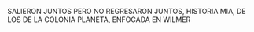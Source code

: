SALIERON JUNTOS PERO NO REGRESARON JUNTOS, HISTORIA MIA, DE LOS DE LA COLONIA PLANETA, ENFOCADA EN WILMER  